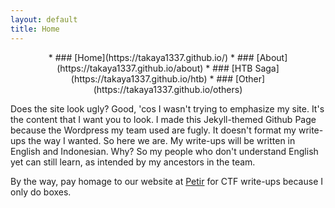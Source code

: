 ```yaml
---
layout: default
title: Home
---
```


<div markdown="1">
<center>
* ### [Home](https://takaya1337.github.io/)
* ### [About](https://takaya1337.github.io/about)
* ### [HTB Saga](https://takaya1337.github.io/htb)
* ### [Other](https://takaya1337.github.io/others)
</center>
</div>


Does the site look ugly? Good, 'cos I wasn't trying to emphasize my site. It's the content that I want you to look. I made this Jekyll-themed Github Page because the Wordpress my team used are fugly. It doesn't format my write-ups the way I wanted. So here we are.
My write-ups will be written in English and Indonesian. Why? So my people who don't understand English yet can still learn, as intended by my ancestors in the team.

By the way, pay homage to our website at [Petir](https://petircysec.com) for CTF write-ups because I only do boxes.
